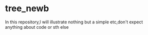 # tree_newb
In this repository,l will illustrate nothing but a simple etc,don't expect anything about code or sth else
